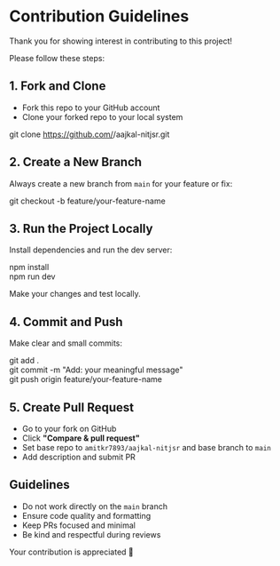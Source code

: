 # Contribution Guidelines

Thank you for showing interest in contributing to this project!

Please follow these steps:

## 1. Fork and Clone

- Fork this repo to your GitHub account  
- Clone your forked repo to your local system

git clone https://github.com/<your-username>/aajkal-nitjsr.git

## 2. Create a New Branch

Always create a new branch from `main` for your feature or fix:

git checkout -b feature/your-feature-name

## 3. Run the Project Locally

Install dependencies and run the dev server:

npm install  
npm run dev

Make your changes and test locally.

## 4. Commit and Push

Make clear and small commits:

git add .  
git commit -m "Add: your meaningful message"  
git push origin feature/your-feature-name

## 5. Create Pull Request

- Go to your fork on GitHub  
- Click **"Compare & pull request"**  
- Set base repo to `amitkr7893/aajkal-nitjsr` and base branch to `main`  
- Add description and submit PR

## Guidelines

- Do not work directly on the `main` branch  
- Ensure code quality and formatting  
- Keep PRs focused and minimal  
- Be kind and respectful during reviews

Your contribution is appreciated 💙
